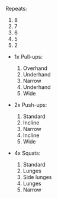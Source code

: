 Repeats:
1. 8
2. 7
3. 6
4. 5
5. 2  

- 1x Pull-ups:
	1. Overhand    
	2. Underhand    
	3. Narrow    
	4. Underhand    
	5. Wide  

- 2x Push-ups:
	1. Standard    
	2. Incline    
	3. Narrow    
	4. Incline    
	5. Wide 

- 4x Squats:
	1. Standard    
	2. Lunges    
	3. Side lunges
	4. Lunges    
	5. Narrow
